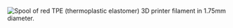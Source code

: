 ﻿![Spool of red TPE (thermoplastic elastomer) 3D printer filament in 1.75mm diameter.](https://m.media-amazon.com/images/I/71ycMpYeJcL._AC_SL1500_.jpg)
